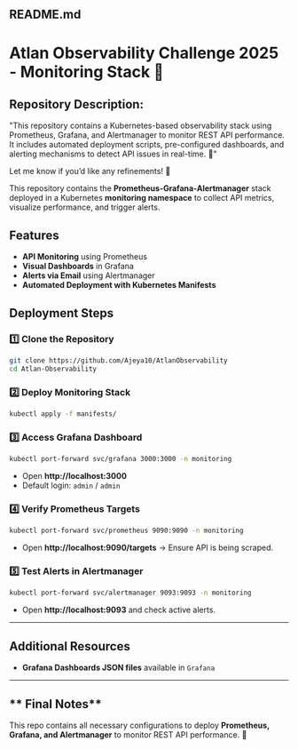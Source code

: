 ## README.md

# Atlan Observability Challenge 2025 - Monitoring Stack 🚀

##  Repository Description:
"This repository contains a Kubernetes-based observability stack using Prometheus, Grafana, and Alertmanager to monitor REST API performance. It includes automated deployment scripts, pre-configured dashboards, and alerting mechanisms to detect API issues in real-time. 🚀"

Let me know if you’d like any refinements! 🚀

This repository contains the **Prometheus-Grafana-Alertmanager** stack deployed in a Kubernetes **monitoring namespace** to collect API metrics, visualize performance, and trigger alerts. 

##  Features
- **API Monitoring** using Prometheus
- **Visual Dashboards** in Grafana
- **Alerts via Email** using Alertmanager
- **Automated Deployment with Kubernetes Manifests**

## Deployment Steps

### **1️⃣ Clone the Repository**
```sh
git clone https://github.com/Ajeya10/AtlanObservability
cd Atlan-Observability
```

### **2️⃣ Deploy Monitoring Stack**
```sh
kubectl apply -f manifests/
```

### **3️⃣ Access Grafana Dashboard**
```sh
kubectl port-forward svc/grafana 3000:3000 -n monitoring
```
- Open **http://localhost:3000**
- Default login: `admin` / `admin`

### **4️⃣ Verify Prometheus Targets**
```sh
kubectl port-forward svc/prometheus 9090:9090 -n monitoring
```
- Open **http://localhost:9090/targets** → Ensure API is being scraped.

### **5️⃣ Test Alerts in Alertmanager**
```sh
kubectl port-forward svc/alertmanager 9093:9093 -n monitoring
```
- Open **http://localhost:9093** and check active alerts.

---

##  Additional Resources
- **Grafana Dashboards JSON files** available in `Grafana`

---

## ** Final Notes**
This repo contains all necessary configurations to deploy **Prometheus, Grafana, and Alertmanager** to monitor REST API performance. 🎯
